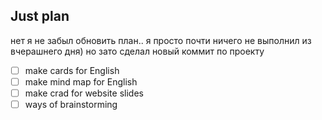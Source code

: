 ## Just plan
нет я не забыл обновить план.. я просто почти ничего не выполнил из вчерашнего дня) но зато сделал новый коммит по проекту
- [ ] make cards for English 
- [ ] make mind map for English 
- [ ] make crad for website slides
- [ ] ways of brainstorming
